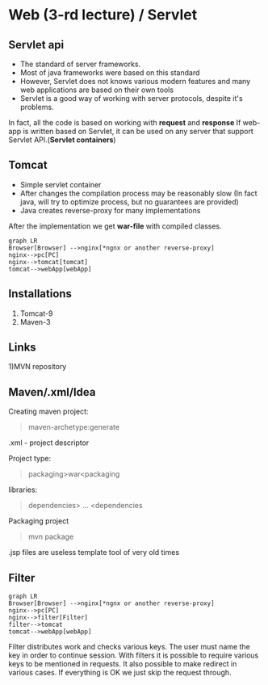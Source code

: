 # Web (3-rd lecture) / Servlet

## Servlet api
- The standard of server frameworks.
- Most of java frameworks were based on this standard
- However, Servlet does not knows various modern features and many web applications are based on their own tools
- Servlet is a good way of working with server protocols, despite it's problems.

In fact, all the code is based on working with **request** and **response**
If web-app is written based on Servlet, it can be used on any server that support Servlet API.(**Servlet containers**)

## Tomcat

- Simple servlet container
-  After changes the compilation process may be reasonably slow (In fact java, will try to optimize process, but no guarantees are provided)
- Java creates reverse-proxy for many implementations

After the implementation we get **war-file** with compiled classes.

```mermaid
graph LR
Browser[Browser] -->nginx[*ngnx or another reverse-proxy]
nginx-->pc[PC]
nginx-->tomcat[tomcat]
tomcat-->webApp[webApp]
```
## Installations
1) Tomcat-9
2) Maven-3

## Links
1)MVN repository

## Maven/.xml/Idea
Creating maven project:
>maven-archetype:generate 

.xml - project descriptor

Project type:
>packaging>war<packaging

libraries:
>dependencies> ... <dependencies

Packaging project
>mvn package

.jsp files are useless template tool of very old times

## Filter

```mermaid
graph LR
Browser[Browser] -->nginx[*ngnx or another reverse-proxy]
nginx-->pc[PC]
nginx-->filter[Filter]
filter-->tomcat
tomcat-->webApp[webApp]
```

Filter distributes work and checks various keys. The user must name the key in order to continue session. With filters it is possible to require various keys to be mentioned in requests. It also possible to make redirect in various cases. If everything is OK we just skip the request through.
<!--stackedit_data:
eyJoaXN0b3J5IjpbLTU1Nzk3MTIyNV19
-->